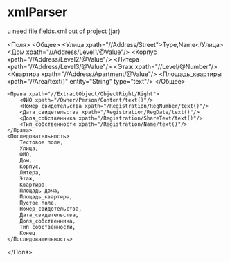 # xmlParser
u need file fields.xml out of project (jar)

<Поля>
    <Общее>
        <Улица xpath="//Address/Street">Type,Name</Улица>
        <Дом xpath="//Address/Level1/@Value"/>
        <Корпус xpath="//Address/Level2/@Value"/>
        <Литера xpath="//Address/Level3/@Value"/>
        <Этаж xpath="//Level/@Number"/>
        <Квартира xpath="//Address/Apartment/@Value"/>
        <Площадь_квартиры xpath="//Area/text()" entity="String" type="text"/>
    </Общее>

    <Права xpath="//ExtractObject/ObjectRight/Right">
        <ФИО xpath="/Owner/Person/Content/text()"/>
        <Номер_свидетельства xpath="/Registration/RegNumber/text()"/>
        <Дата_свидетельства xpath="/Registration/RegDate/text()"/>
        <Доля_собственника xpath="/Registration/ShareText/text()"/>
        <Тип_собственности xpath="/Registration/Name/text()"/>
    </Права>
    <Последовательность>
        Тестовое поле,
        Улица,
        ФИО,
        Дом,
        Корпус,
        Литера,
        Этаж,
        Квартира,
        Площадь дома,
        Площадь_квартиры,
        Пустое поле,
        Номер_свидетельства,
        Дата_свидетельства,
        Доля_собственника,
        Тип_собственности,
        Конец
    </Последовательность>
</Поля>
